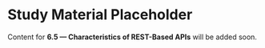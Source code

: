 # Study Material Placeholder

Content for **6.5 — Characteristics of REST-Based APIs** will be added soon.
